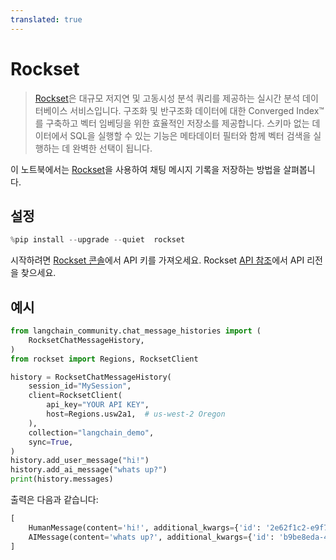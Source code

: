 ```yaml
---
translated: true
---
```


# Rockset

>[Rockset](https://rockset.com/product/)은 대규모 저지연 및 고동시성 분석 쿼리를 제공하는 실시간 분석 데이터베이스 서비스입니다. 구조화 및 반구조화 데이터에 대한 Converged Index™를 구축하고 벡터 임베딩을 위한 효율적인 저장소를 제공합니다. 스키마 없는 데이터에서 SQL을 실행할 수 있는 기능은 메타데이터 필터와 함께 벡터 검색을 실행하는 데 완벽한 선택이 됩니다.

이 노트북에서는 [Rockset](https://rockset.com/docs)을 사용하여 채팅 메시지 기록을 저장하는 방법을 살펴봅니다.

## 설정

```python
%pip install --upgrade --quiet  rockset
```

시작하려면 [Rockset 콘솔](https://console.rockset.com/apikeys)에서 API 키를 가져오세요. Rockset [API 참조](https://rockset.com/docs/rest-api#introduction)에서 API 리전을 찾으세요.

## 예시

```python
from langchain_community.chat_message_histories import (
    RocksetChatMessageHistory,
)
from rockset import Regions, RocksetClient

history = RocksetChatMessageHistory(
    session_id="MySession",
    client=RocksetClient(
        api_key="YOUR API KEY",
        host=Regions.usw2a1,  # us-west-2 Oregon
    ),
    collection="langchain_demo",
    sync=True,
)
history.add_user_message("hi!")
history.add_ai_message("whats up?")
print(history.messages)
```

출력은 다음과 같습니다:

```python
[
    HumanMessage(content='hi!', additional_kwargs={'id': '2e62f1c2-e9f7-465e-b551-49bae07fe9f0'}, example=False),
    AIMessage(content='whats up?', additional_kwargs={'id': 'b9be8eda-4c18-4cf8-81c3-e91e876927d0'}, example=False)
]

```
